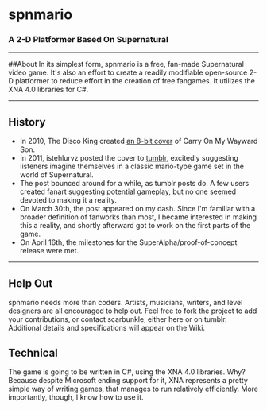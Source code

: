 # spnmario
### A 2-D Platformer Based On Supernatural
***
##About
In its simplest form, spnmario is a free, fan-made Supernatural video game.  It's also an effort to create a readily modifiable open-source 2-D platformer to reduce effort in the creation of free fangames.  It utilizes the XNA 4.0 libraries for C#. 
***
## History
* In 2010, The Disco King created [an 8-bit cover](http://www.musicradar.com/tuition/tech/how-kansass-carry-on-wayward-son-went-8-bit-252939) of Carry On My Wayward Son.
* In 2011, istehlurvz posted the cover to [tumblr](http://istehlurvz.tumblr.com/post/2494094291/just-press-play-and-picture-to-yourself-a), excitedly suggesting listeners imagine themselves in a classic mario-type game set in the world of Supernatural.
* The post bounced around for a while, as tumblr posts do.  A few users created fanart suggesting potential gameplay, but no one seemed devoted to making it a reality.  
* On March 30th, the post appeared on my dash.  Since I'm familiar with a broader definition of fanworks than most, I became interested in making this a reality, and shortly afterward got to work on the first parts of the game.  
* On April 16th, the milestones for the SuperAlpha/proof-of-concept release were met.  
***
## Help Out
spnmario needs more than coders.  Artists, musicians, writers, and level designers are all encouraged to help out.  Feel free to fork the project to add your contributions, or contact scarbunkle, either here or on tumblr.  Additional details and specifications will appear on the Wiki.  
 

## Technical
The game is going to be written in C#, using the XNA 4.0 libraries.  Why?  Because despite Microsoft ending support for it, XNA represents a pretty simple way of writing games, that manages to run relatively efficiently.  More importantly, though, I know how to use it.  
